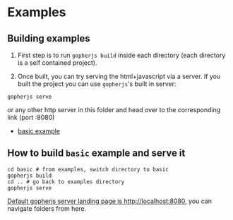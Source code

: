 # Examples

## Building examples
1. First step is to run `gopherjs build` inside each directory (each directory is a self contained project).

2. Once built, you can try serving the html+javascript via a server. If you built the project you can use `gopherjs`'s built
in server:
```shell
gopherjs serve
```
or any other http server in this folder and head over to the corresponding link (port :8080)
* [basic example](https://localhost:8080/basic/three_example.html)

## How to build `basic` example and serve it
```shell
cd basic # from examples, switch directory to basic
gopherjs build
cd .. # go back to examples directory
gopherjs serve
```
[Default gopherjs server landing page is http://localhost:8080](http://localhost:8080), you can navigate folders from here.
